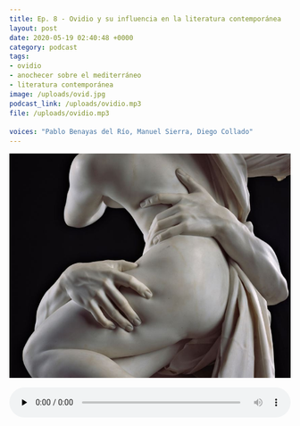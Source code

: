 ```yaml
---
title: Ep. 8 - Ovidio y su influencia en la literatura contemporánea
layout: post
date: 2020-05-19 02:40:48 +0000
category: podcast
tags:
- ovidio
- anochecer sobre el mediterráneo
- literatura contemporánea
image: /uploads/ovid.jpg
podcast_link: /uploads/ovidio.mp3
file: /uploads/ovidio.mp3

voices: "Pablo Benayas del Río, Manuel Sierra, Diego Collado"
---
```

![Ovidio](/uploads/ovid.jpg "Ovidio")

<audio id="player" controls="" preload="none" style="width:100%;padding:0;"><source src="/uploads/ovidio.mp3" type="audio/mpeg"></audio>
